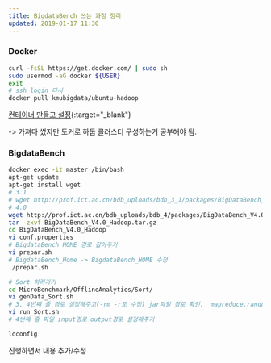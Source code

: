 ```yaml
---
title: BigdataBench 쓰는 과정 정리
updated: 2019-01-17 11:30
---
```


### Docker

```sh
curl -fsSL https://get.docker.com/ | sudo sh
sudo usermod -aG docker ${USER}
exit
# ssh login 다시
docker pull kmubigdata/ubuntu-hadoop
```

[컨테이너 만들고 설정](https://github.com/kmu-bigdata/ubuntu-hadoop#1-overlay-network-만드는-방법){:target="_blank"}

-> 가져다 썼지만 도커로 하둡 클러스터 구성하는거 공부해야 됨.

### BigdataBench

```sh
docker exec -it master /bin/bash
apt-get update
apt-get install wget
# 3.1
# wget http://prof.ict.ac.cn/bdb_uploads/bdb_3_1/packages/BigDataBench_V3.1_Hadoop.tar.gz
# 4.0
wget http://prof.ict.ac.cn/bdb_uploads/bdb_4/packages/BigDataBench_V4.0_Hadoop.tar.gz
tar -zxvf BigDataBench_V4.0_Hadoop.tar.gz
cd BigDataBench_V4.0_Hadoop
vi conf.properties
# BigdataBench_HOME 경로 잡아주기
vi prepar.sh
# BigdataBench_Home -> BigdataBench_HOME 수정
./prepar.sh

# Sort 하러가기
cd MicroBenchmark/OfflineAnalytics/Sort/
vi genData_Sort.sh
# 3, 4번쨰 줄 경로 설정해주고(-rm -r도 수정) jar파일 경로 확인.  mapreduce.randomwriter.bytespermap 부분 바꾸고싶으면 바꾸기
vi run_Sort.sh
# 4번째 줄 파일 input경로 output경로 설정해주기

ldconfig
```

진행하면서 내용 추가/수정

